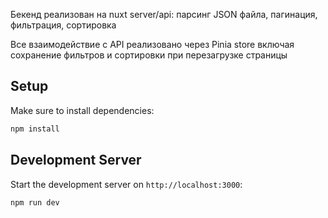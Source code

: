 Бекенд реализован на nuxt server/api: парсинг JSON файла, пагинация, фильтрация, сортировка

Все взаимодействие с API реализовано через Pinia store включая сохранение фильтров и сортировки при перезагрузке страницы

## Setup

Make sure to install dependencies:

```bash
npm install
```

## Development Server
Start the development server on `http://localhost:3000`:

```bash
npm run dev
```
